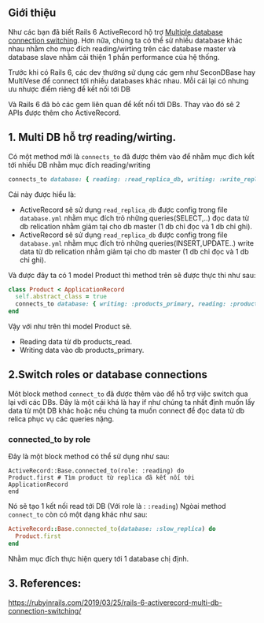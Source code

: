 ## Giới thiệu
Như các bạn đã biết Rails 6 ActiveRecord hộ trợ [Multiple database connection switching](https://github.com/rails/rails/pull/34052).
Hơn nữa, chúng ta có thể sử nhiều database khác nhau nhằm cho mục đích reading/wirting trên các database master và database slave nhằm cải thiện 1 phần performance của hệ thống.

Trước khi có Rails 6, các dev thường sử dụng các gem như SeconDBase hay MultiVese để connect tới nhiều databases khác nhau. Mỗi cái lại có nhưng ưu nhược điểm riêng để kết nối tới DB

Và Rails 6 đã bỏ các gem liên quan để kết nối tới DBs. Thay vào đó sẽ 2 APIs được thêm cho ActiveRecord.

## 1. Multi DB hỗ trợ reading/wirting.
Có một method mới là `connects_to` đã được thêm vào để nhằm mục đich kết tới nhiều DB nhằm mục đích reading/writing
```ruby
connects_to database: { reading: :read_replica_db, writing: :write_replica_db }
```
Cái này được hiểu là:

* ActiveRecord sẽ sử dụng `read_replica_db` được config trong file `database.yml` nhằm mục đích trỏ những queries(SELECT,..) đọc data từ db relication nhằm giảm tại cho db master (1 db chỉ đọc và 1 db chỉ ghi).
* ActiveRecord sẽ sử dụng `read_replica_db` được config trong file `database.yml` nhằm mục đích trỏ những queries(INSERT,UPDATE..) write data từ db relication nhằm giảm tại cho db master (1 db chỉ đọc và 1 db chỉ ghi). 

Và được đây ta có 1 model Product thì method trên sẽ được thực thi như sau:
```ruby
class Product < ApplicationRecord
  self.abstract_class = true
  connects_to database: { writing: :products_primary, reading: :products_read }
end
```

Vậy với như trên thì model Product sẽ.

*   Reading data từ db products_read.
* Writing data vào db products_primary.

## 2.Switch roles or database connections
Môt block method `connect_to` đã được thêm vào để hỗ trợ việc switch qua lại với các DBs. Đây là một cái khá là hay if như chúng ta nhất định muốn lấy data từ một DB khác hoặc nếu chúng ta muốn connect để đọc data từ db relica phục vụ các queries nặng.
### connected_to by role
 Đây là một block method có thể sử dụng như sau:
  ```
  ActiveRecord::Base.connected_to(role: :reading) do
  Product.first # Tìm product từ replica đã kết nối tới ApplicationRecord
end
  ```
Nó sẽ tạo 1 kết nối read tới DB (Với role là : `:reading`)
Ngòai method `connect_to` còn có một dạng khác như sau:
```ruby
ActiveRecord::Base.connected_to(database: :slow_replica) do
  Product.first
end
```
Nhằm mục đích thực hiện query tới 1 database chị định.
## 3. References:
https://rubyinrails.com/2019/03/25/rails-6-activerecord-multi-db-connection-switching/